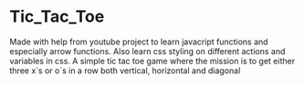 # Tic_Tac_Toe
Made with help from youtube project to learn javacript functions and especially arrow functions. 
Also learn css styling on different actions and variables in css. 
A simple tic tac toe game where the mission is to get either three x´s or o´s in a row both vertical, horizontal and diagonal
